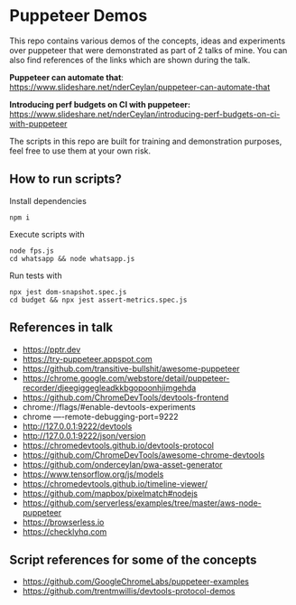 # Puppeteer Demos

This repo contains various demos of the concepts, ideas and experiments over puppeteer that were demonstrated as part of 2 talks of mine. You can also find references of the links which are shown during the talk.

**Puppeteer can automate that**: https://www.slideshare.net/nderCeylan/puppeteer-can-automate-that

**Introducing perf budgets on CI with puppeteer:** https://www.slideshare.net/nderCeylan/introducing-perf-budgets-on-ci-with-puppeteer

The scripts in this repo are built for training and demonstration purposes, feel free to use them at your own risk.

## How to run scripts?

Install dependencies
```
npm i
```

Execute scripts with
```
node fps.js
cd whatsapp && node whatsapp.js
```

Run tests with
```
npx jest dom-snapshot.spec.js
cd budget && npx jest assert-metrics.spec.js
```

## References in talk 

* https://pptr.dev
* https://try-puppeteer.appspot.com
* https://github.com/transitive-bullshit/awesome-puppeteer
* https://chrome.google.com/webstore/detail/puppeteer-recorder/djeegiggegleadkkbgopoonhjimgehda
* https://github.com/ChromeDevTools/devtools-frontend
* chrome://flags/#enable-devtools-experiments
* chrome —-remote-debugging-port=9222
* http://127.0.0.1:9222/devtools
* http://127.0.0.1:9222/json/version
* https://chromedevtools.github.io/devtools-protocol
* https://github.com/ChromeDevTools/awesome-chrome-devtools
* https://github.com/onderceylan/pwa-asset-generator
* https://www.tensorflow.org/js/models
* https://chromedevtools.github.io/timeline-viewer/
* https://github.com/mapbox/pixelmatch#nodejs
* https://github.com/serverless/examples/tree/master/aws-node-puppeteer
* https://browserless.io
* https://checklyhq.com

## Script references for some of the concepts
* https://github.com/GoogleChromeLabs/puppeteer-examples
* https://github.com/trentmwillis/devtools-protocol-demos
